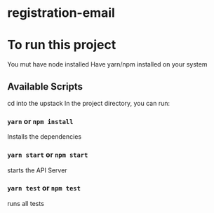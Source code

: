# registration-email

# To run this project
You mut have node installed
Have yarn/npm installed on your system



## Available Scripts
cd into the upstack
In the project directory, you can run:

### `yarn` or `npm install`
Installs the dependencies

### `yarn start` or `npm start`
starts the API Server 

### `yarn test` or `npm test`
runs all tests
